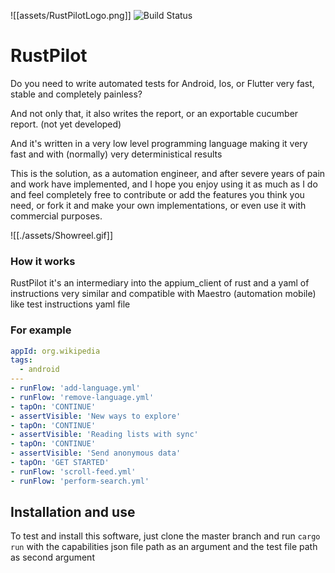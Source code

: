 ![[assets/RustPilotLogo.png]]
![Build Status](https://github.com/<usuario>/<repositorio>/actions/workflows/ci.yml/badge.svg)

# RustPilot

Do you need to write automated tests for Android, Ios, or Flutter very fast, stable and completely painless?

And not only that, it also writes the report, or an exportable cucumber report. (not yet developed)

And it's written in a very low level programming language making it very fast and with (normally) very deterministical results

This is the solution, as a automation engineer, and after severe years of pain and work have implemented, and I hope you enjoy using it as much as I do and feel completely free to contribute or add the features you think you need, or fork it and make your own implementations, or even use it with commercial purposes.

![[./assets/Showreel.gif]]

### How it works

RustPilot it's an intermediary into the appium_client of rust and a yaml of instructions very similar and compatible with Maestro (automation mobile) like test instructions yaml file

### For example

```yaml
appId: org.wikipedia
tags:
  - android
---
- runFlow: 'add-language.yml'
- runFlow: 'remove-language.yml'
- tapOn: 'CONTINUE'
- assertVisible: 'New ways to explore'
- tapOn: 'CONTINUE'
- assertVisible: 'Reading lists with sync'
- tapOn: 'CONTINUE'
- assertVisible: 'Send anonymous data'
- tapOn: 'GET STARTED'
- runFlow: 'scroll-feed.yml'
- runFlow: 'perform-search.yml'
```

## Installation and use

To test and install this software, just clone the master branch and run `cargo run` with the capabilities json file path as an argument and the test file path as second argument
